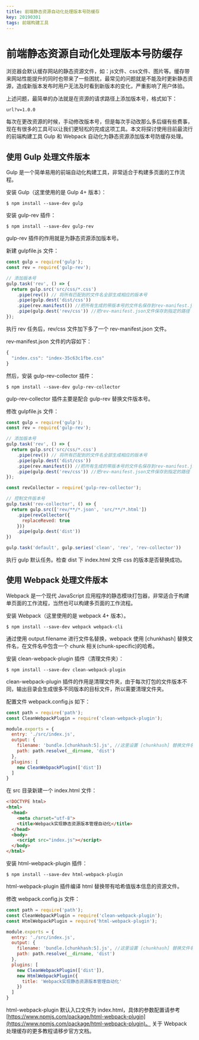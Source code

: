 ```yaml
---
title: 前端静态资源自动化处理版本号防缓存
key: 20190301
tags: 前端构建工具
---
```


# 前端静态资源自动化处理版本号防缓存

浏览器会默认缓存网站的静态资源文件，如：js文件、css文件、图片等。缓存带来网站性能提升的同时也带来了一些困扰，最常见的问题就是不能及时更新静态资源，造成新版本发布时用户无法及时看到新版本的变化，严重影响了用户体验。

<!--more-->

上述问题，最简单的办法就是在资源的请求路径上添加版本号，格式如下：
```
url?v=1.0.0
```
每次在更改资源的时候，手动修改版本号，但是每次手动改那么多后缀有些费事，现在有很多的工具可以让我们更轻松的完成这项工具。本文将探讨使用目前最流行的前端构建工具 Gulp 和 Webpack 自动化为静态资源添加版本号防缓存处理。

## 使用 Gulp 处理文件版本

Gulp 是一个简单易用的前端自动化构建工具，非常适合于构建多页面的工作流程。

安装 Gulp（这里使用的是 Gulp 4+ 版本）：
```
$ npm install --save-dev gulp
```

安装 gulp-rev 插件：
```
$ npm install --save-dev gulp-rev
```
gulp-rev 插件的作用就是为静态资源添加版本号。

新建 gulpfile.js 文件：
```javascript
const gulp = require('gulp');
const rev = require('gulp-rev');

// 添加版本号
gulp.task('rev', () => {
  return gulp.src('src/css/*.css')
    .pipe(rev()) // 将所有匹配到的文件名全部生成相应的版本号
    .pipe(gulp.dest('dist/css'))
    .pipe(rev.manifest()) //把所有生成的带版本号的文件名保存到rev-manifest.json文件中
    .pipe(gulp.dest('rev/css')) //把rev-manifest.json文件保存到指定的路径
});
```
执行 rev 任务后，rev/css 文件加下多了一个 rev-manifest.json 文件。

rev-manifest.json 文件的内容如下：
```javascript
{
  "index.css": "index-35c63c1fbe.css"
}
```

然后，安装 gulp-rev-collector 插件：
```
$ npm install --save-dev gulp-rev-collector
```
gulp-rev-collector 插件主要是配合 gulp-rev 替换文件版本号。

修改 gulpfile.js 文件：
```javascript
const gulp = require('gulp');
const rev = require('gulp-rev');

// 添加版本号
gulp.task('rev', () => {
  return gulp.src('src/css/*.css')
    .pipe(rev()) // 将所有匹配到的文件名全部生成相应的版本号
    .pipe(gulp.dest('dist/css'))
    .pipe(rev.manifest()) //把所有生成的带版本号的文件名保存到rev-manifest.json文件中
    .pipe(gulp.dest('rev/css')) //把rev-manifest.json文件保存到指定的路径
});

const revCollector = require('gulp-rev-collector');

// 控制文件版本号
gulp.task('rev-collector', () => {
  return gulp.src(['rev/**/*.json', 'src/**/*.html'])
    .pipe(revCollector({
      replaceReved: true
    }))
    .pipe(gulp.dest('dist'))
})

gulp.task('default', gulp.series('clean', 'rev', 'rev-collector'))

```
执行 gulp 默认任务。检查 dist 下 index.html 文件 css 的版本是否替换成功。


## 使用 Webpack 处理文件版本

Webpack 是一个现代 JavaScript 应用程序的静态模块打包器，非常适合于构建单页面的工作流程，当然也可以构建多页面的工作流程。

安装 Webpack（这里使用的是 webpack 4+ 版本）。
```
$ npm install --save-dev webpack webpack-cli
```

通过使用 output.filename 进行文件名替换，webpack 使用 [chunkhash] 替换文件名，在文件名中包含一个 chunk 相关(chunk-specific)的哈希。

安装 clean-webpack-plugin 插件（清理文件夹）：
```
$ npm install --save-dev clean-webpack-plugin
```
clean-webpack-plugin 插件的作用是清理文件夹，由于每次打包的文件版本不同，输出目录会生成很多不同版本的目标文件，所以需要清理文件夹。

配置文件 webpack.config.js 如下：
```javascript
const path = require('path');
const CleanWebpackPlugin = require('clean-webpack-plugin');

module.exports = {
  entry: './src/index.js',
  output: {
    filename: 'bundle.[chunkhash:5].js', //这里设置 [chunkhash] 替换文件名，数字5为 chunkhash 的字符长度。
    path: path.resolve(__dirname, 'dist')
  },
  plugins: [
    new CleanWebpackPlugin(['dist'])
  ]
}
```

在 src 目录新建一个 index.html 文件：
```html
<!DOCTYPE html>
<html>
  <head>
    <meta charset="utf-8">
    <title>Webpack实现静态资源版本管理自动化</title>
  </head>
  <body>
    <script src="index.js"></script>
  </body>
</html>
```

安装 html-webpack-plugin 插件：
```
$ npm install --save-dev html-webpack-plugin
```
html-webpack-plugin 插件编译 html 替换带有哈希值版本信息的资源文件。

修改 webpack.config.js 文件：
```javascript
const path = require('path');
const CleanWebpackPlugin = require('clean-webpack-plugin');
const HtmlWebpackPlugin = require('html-webpack-plugin');

module.exports = {
  entry: './src/index.js',
  output: {
    filename: 'bundle.[chunkhash:5].js', //这里设置 [chunkhash] 替换文件名，数字5为 chunkhash 的字符长度。
    path: path.resolve(__dirname, 'dist')
  },
  plugins: [
    new CleanWebpackPlugin(['dist']),
    new HtmlWebpackPlugin({
      title: 'Webpack实现静态资源版本管理自动化'
    })
  ]
}
```

html-webpack-plugin 默认入口文件为 index.html，具体的参数配置请参考[https://www.npmjs.com/package/html-webpack-plugin](https://www.npmjs.com/package/html-webpack-plugin)。
关于 Webpack 处理缓存的更多教程请移步官方文档。
